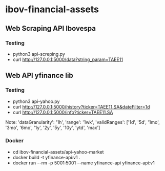 # ibov-financial-assets

## Web Scraping API Ibovespa

### Testing
- python3 api-screping.py
- curl http://127.0.0.1:5000/data?string_param=TAEE11


## Web API yfinance lib

### Testing
- python3 api-yahoo.py
- curl http://127.0.0.1:5000/history?ticker=TAEE11.SA&dateFilter=1d
- curl http://127.0.0.1:5000/info?ticker=TAEE11.SA

Note: 'dataGranularity': '1h', 'range': '1wk', 'validRanges': ['1d', '5d', '1mo', '3mo', '6mo', '1y', '2y', '5y', '10y', 'ytd', 'max']

### Docker
 - cd ibov-financial-assets/api-yahoo-market
 - docker build -t yfinance-api:v1 .
 - docker run --rm -p 5001:5001 --name yfinance-api yfinance-api:v1
